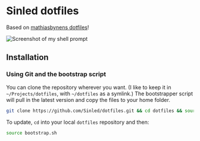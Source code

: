 # Sinled  dotfiles

Based on [mathiasbynens dotfiles](https://github.com/mathiasbynens/dotfiles)!

![Screenshot of my shell prompt](http://i.imgur.com/EkEtphC.png)

## Installation

### Using Git and the bootstrap script

You can clone the repository wherever you want. (I like to keep it in `~/Projects/dotfiles`, with `~/dotfiles` as a symlink.) The bootstrapper script will pull in the latest version and copy the files to your home folder.

```bash
git clone https://github.com/Sinled/dotfiles.git && cd dotfiles && source bootstrap.sh
```

To update, `cd` into your local `dotfiles` repository and then:

```bash
source bootstrap.sh
```

